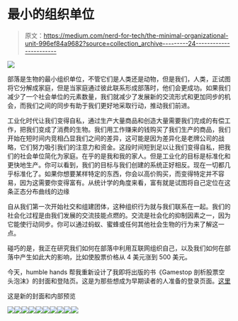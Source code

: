 # 最小的组织单位

> 原文：<https://medium.com/nerd-for-tech/the-minimal-organizational-unit-996ef84a9682?source=collection_archive---------24----------------------->

![](img/9038f3f118ca16ac7a937656a0ee1ede.png)

部落是生物的最小组织单位，不管它们是人类还是动物，但是我们，人类，正试图将它分解成家庭，但是当家庭通过彼此联系形成部落时，他们会更成功。如果我们减少了一个社会单位的元素数量，我们就减少了发展新的交流形式和更加同步的机会，而我们之间的同步有助于我们更好地采取行动，推动我们前进。

工业化时代让我们变得自私，通过生产大量商品和创造大量需要我们完成的有偿工作，把我们变成了消费的生物。我们用工作赚来的钱购买了我们生产的商品，我们开始在短时间内竞相凸显我们之间的差异，这可能是因为差异化是老牌公司的战略，它们努力吸引我们的注意力和资金。这段时间短到足以让我们变得自私，把我们的社会单位简化为家庭。在乎的是我和我的家人。但是工业化的目标是标准化和更快地生产。你可以看到，我们的目标与我们创建的系统正好相反。现在一切都几乎标准化了。如果你想要某样特定的东西，你会以高价购买，而变得特定并不容易，因为这需要你变得富有。从统计学的角度来看，富有就是试图将自己定位在这条正态分布曲线的边缘

自从我们第一次开始社交和组建团体，这种组织行为就与我们联系在一起。我们的社会化过程是由我们发展的交流技能点燃的。交流是社会化的抑制因素之一，因为它能使行动同步。你可以通过蚂蚁、蜜蜂或任何其他社会生物的行为来了解这一点。

碰巧的是，我正在研究我们如何在部落中利用互联网组织自己，以及我们如何在部落中产生如此大的影响，比如使股票价格从 4 美元涨到 500 美元。

今天，humble hands 帮我重新设计了我即将出版的书《Gamestop 剖析股票空头泡沫》的封面和登陆页。这是为那些想成为早期读者的人准备的登录页面。[这里](http://clickmetertracking.com/nglj)

这是新的封面和内部预览

![](img/e41f7c703651b13dd46c029fd9b483d5.png)![](img/9038f3f118ca16ac7a937656a0ee1ede.png)![](img/402c988fe4cb0fb1f3474b1f4364af3f.png)![](img/8f1a1a110e519242c2936c6e18619a93.png)![](img/cc3e96f740af518c08f62a2e13ffd048.png)![](img/2cc6148f6de899ee8f80f92ec17d9671.png)![](img/eb977beda97bf68f0a09f139c875c7da.png)![](img/6c203d684229c324517b883471ca2f21.png)![](img/ad291e6b026457e33752df418b7e65b5.png)![](img/78dcdcf01360dc6fef3d1912786d3a79.png)